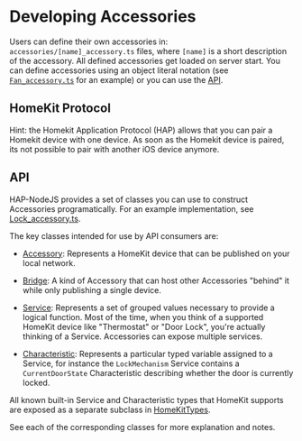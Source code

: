 # Developing Accessories

Users can define their own accessories in: `accessories/[name]_accessory.ts`
files, where `[name]` is a short description of the accessory. All defined
accessories get loaded on server start. You can define accessories using an
object literal notation (see [`Fan_accessory.ts`](src/accessories/Fan_accessory.ts)
for an example) or you can use the [API](#API).

## HomeKit Protocol

Hint: the Homekit Application Protocol (HAP) allows that you can pair a Homekit
device with one device. As soon as the Homekit device is paired, its not
possible to pair with another iOS device anymore.

## API

HAP-NodeJS provides a set of classes you can use to construct Accessories
programatically. For an example implementation, see [Lock_accessory.ts](src/accessories/Lock_accessory.ts).

The key classes intended for use by API consumers are:

- [Accessory](src/lib/Accessory.ts): Represents a HomeKit device that can be
published on your local network.

- [Bridge](src/lib/Bridge.ts): A kind of Accessory that can host other
Accessories "behind" it while only publishing a single device.

- [Service](src/lib/Service.ts): Represents a set of grouped values necessary
to provide a logical function. Most of the time, when you think of a
supported HomeKit device like "Thermostat" or "Door Lock", you're actually
thinking of a Service. Accessories can expose multiple services.

- [Characteristic](src/lib/Characteristic.ts): Represents a particular typed
variable assigned to a Service, for instance the `LockMechanism` Service
contains a `CurrentDoorState` Characteristic describing whether the door
is currently locked.

All known built-in Service and Characteristic types that HomeKit supports are
exposed as a separate subclass in [HomeKitTypes](src/lib/gen/HomeKit.ts).

See each of the corresponding classes for more explanation and notes.
